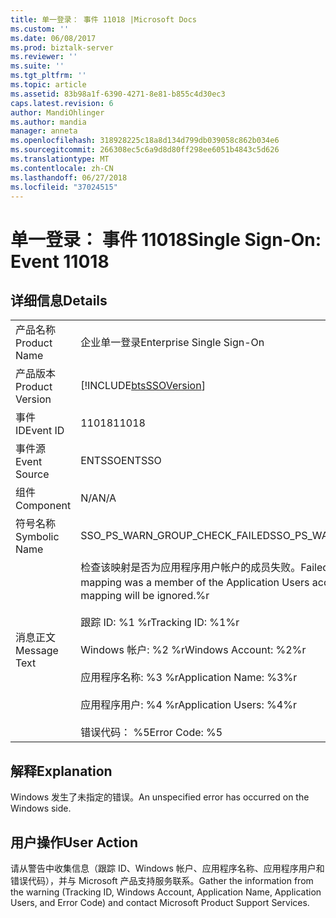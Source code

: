 ```yaml
---
title: 单一登录： 事件 11018 |Microsoft Docs
ms.custom: ''
ms.date: 06/08/2017
ms.prod: biztalk-server
ms.reviewer: ''
ms.suite: ''
ms.tgt_pltfrm: ''
ms.topic: article
ms.assetid: 83b98a1f-6390-4271-8e81-b855c4d30ec3
caps.latest.revision: 6
author: MandiOhlinger
ms.author: mandia
manager: anneta
ms.openlocfilehash: 318928225c18a8d134d799db039058c862b034e6
ms.sourcegitcommit: 266308ec5c6a9d8d80ff298ee6051b4843c5d626
ms.translationtype: MT
ms.contentlocale: zh-CN
ms.lasthandoff: 06/27/2018
ms.locfileid: "37024515"
---
```

# <a name="single-sign-on-event-11018"></a><span data-ttu-id="22e40-102">单一登录： 事件 11018</span><span class="sxs-lookup"><span data-stu-id="22e40-102">Single Sign-On: Event 11018</span></span>
## <a name="details"></a><span data-ttu-id="22e40-103">详细信息</span><span class="sxs-lookup"><span data-stu-id="22e40-103">Details</span></span>  
  
|                 |                                                                                                                                                                                                                                                                                     |
|-----------------|-------------------------------------------------------------------------------------------------------------------------------------------------------------------------------------------------------------------------------------------------------------------------------------|
|  <span data-ttu-id="22e40-104">产品名称</span><span class="sxs-lookup"><span data-stu-id="22e40-104">Product Name</span></span>   |                                                                                                                              <span data-ttu-id="22e40-105">企业单一登录</span><span class="sxs-lookup"><span data-stu-id="22e40-105">Enterprise Single Sign-On</span></span>                                                                                                                              |
| <span data-ttu-id="22e40-106">产品版本</span><span class="sxs-lookup"><span data-stu-id="22e40-106">Product Version</span></span> |                                                                                                             [!INCLUDE[btsSSOVersion](../includes/btsssoversion-md.md)]                                                                                                              |
|    <span data-ttu-id="22e40-107">事件 ID</span><span class="sxs-lookup"><span data-stu-id="22e40-107">Event ID</span></span>     |                                                                                                                                        <span data-ttu-id="22e40-108">11018</span><span class="sxs-lookup"><span data-stu-id="22e40-108">11018</span></span>                                                                                                                                        |
|  <span data-ttu-id="22e40-109">事件源</span><span class="sxs-lookup"><span data-stu-id="22e40-109">Event Source</span></span>   |                                                                                                                                       <span data-ttu-id="22e40-110">ENTSSO</span><span class="sxs-lookup"><span data-stu-id="22e40-110">ENTSSO</span></span>                                                                                                                                        |
|    <span data-ttu-id="22e40-111">组件</span><span class="sxs-lookup"><span data-stu-id="22e40-111">Component</span></span>    |                                                                                                                                         <span data-ttu-id="22e40-112">N/A</span><span class="sxs-lookup"><span data-stu-id="22e40-112">N/A</span></span>                                                                                                                                         |
|  <span data-ttu-id="22e40-113">符号名称</span><span class="sxs-lookup"><span data-stu-id="22e40-113">Symbolic Name</span></span>  |                                                                                                                           <span data-ttu-id="22e40-114">SSO_PS_WARN_GROUP_CHECK_FAILED</span><span class="sxs-lookup"><span data-stu-id="22e40-114">SSO_PS_WARN_GROUP_CHECK_FAILED</span></span>                                                                                                                            |
|  <span data-ttu-id="22e40-115">消息正文</span><span class="sxs-lookup"><span data-stu-id="22e40-115">Message Text</span></span>   | <span data-ttu-id="22e40-116">检查该映射是否为应用程序用户帐户的成员失败。</span><span class="sxs-lookup"><span data-stu-id="22e40-116">Failed to check whether the mapping was a member of the Application Users account.</span></span> <span data-ttu-id="22e40-117">将忽略此映射。%r</span><span class="sxs-lookup"><span data-stu-id="22e40-117">The mapping will be ignored.%r</span></span><br /><br /> <span data-ttu-id="22e40-118">跟踪 ID: %1 %r</span><span class="sxs-lookup"><span data-stu-id="22e40-118">Tracking ID: %1%r</span></span><br /><br /> <span data-ttu-id="22e40-119">Windows 帐户: %2 %r</span><span class="sxs-lookup"><span data-stu-id="22e40-119">Windows Account: %2%r</span></span><br /><br /> <span data-ttu-id="22e40-120">应用程序名称: %3 %r</span><span class="sxs-lookup"><span data-stu-id="22e40-120">Application Name: %3%r</span></span><br /><br /> <span data-ttu-id="22e40-121">应用程序用户: %4 %r</span><span class="sxs-lookup"><span data-stu-id="22e40-121">Application Users: %4%r</span></span><br /><br /> <span data-ttu-id="22e40-122">错误代码： %5</span><span class="sxs-lookup"><span data-stu-id="22e40-122">Error Code: %5</span></span> |
  
## <a name="explanation"></a><span data-ttu-id="22e40-123">解释</span><span class="sxs-lookup"><span data-stu-id="22e40-123">Explanation</span></span>  
 <span data-ttu-id="22e40-124">Windows 发生了未指定的错误。</span><span class="sxs-lookup"><span data-stu-id="22e40-124">An unspecified error has occurred on the Windows side.</span></span>  
  
## <a name="user-action"></a><span data-ttu-id="22e40-125">用户操作</span><span class="sxs-lookup"><span data-stu-id="22e40-125">User Action</span></span>  
 <span data-ttu-id="22e40-126">请从警告中收集信息（跟踪 ID、Windows 帐户、应用程序名称、应用程序用户和错误代码），并与 Microsoft 产品支持服务联系。</span><span class="sxs-lookup"><span data-stu-id="22e40-126">Gather the information from the warning (Tracking ID, Windows Account, Application Name, Application Users, and Error Code) and contact Microsoft Product Support Services.</span></span>